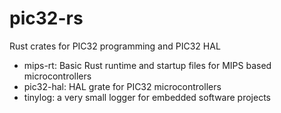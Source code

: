 # pic32-rs
Rust crates for PIC32 programming and PIC32 HAL 

* mips-rt: Basic Rust runtime and startup files for MIPS based microcontrollers
* pic32-hal: HAL grate for PIC32 microcontrollers
* tinylog: a very small logger for embedded software projects
